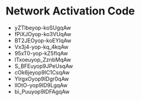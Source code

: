 # Network Activation Code
* yZTlbeyop-koSUgqAw
* fPiXJOyop-ko3VUqAw
* BT2JEOyop-koEYIqAw
* Vx3j4-yop-kq_4kqAw
* 95xT0-yop-kZ5fIqAw
* lTxoeuyop_ZznbMqAw
* S_BFEuyop9JPeUsqAw
* cOk6jeyop9IC1CsqAw
* YIrgxOyop9IDgr0qAw
* llOtO-yop9ID9LgqAw
* bi_Puuyop9IDFAgqAw